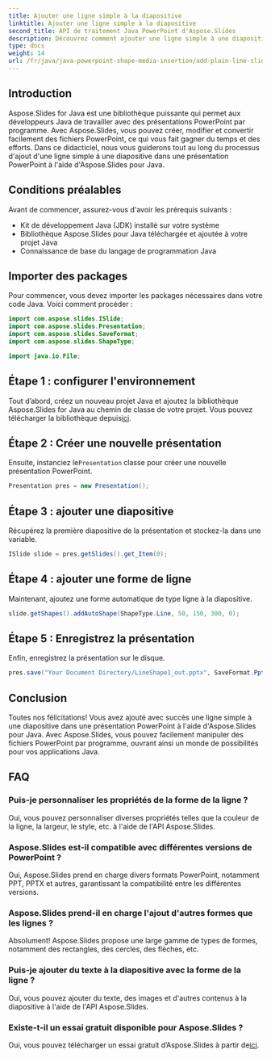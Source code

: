 ```yaml
---
title: Ajouter une ligne simple à la diapositive
linktitle: Ajouter une ligne simple à la diapositive
second_title: API de traitement Java PowerPoint d'Aspose.Slides
description: Découvrez comment ajouter une ligne simple à une diapositive PowerPoint par programme à l'aide d'Aspose.Slides pour Java. Boostez votre productivité avec ce guide étape par étape.
type: docs
weight: 14
url: /fr/java/java-powerpoint-shape-media-insertion/add-plain-line-slide/
---
```

## Introduction
Aspose.Slides for Java est une bibliothèque puissante qui permet aux développeurs Java de travailler avec des présentations PowerPoint par programme. Avec Aspose.Slides, vous pouvez créer, modifier et convertir facilement des fichiers PowerPoint, ce qui vous fait gagner du temps et des efforts. Dans ce didacticiel, nous vous guiderons tout au long du processus d'ajout d'une ligne simple à une diapositive dans une présentation PowerPoint à l'aide d'Aspose.Slides pour Java.
## Conditions préalables
Avant de commencer, assurez-vous d'avoir les prérequis suivants :
- Kit de développement Java (JDK) installé sur votre système
- Bibliothèque Aspose.Slides pour Java téléchargée et ajoutée à votre projet Java
- Connaissance de base du langage de programmation Java

## Importer des packages
Pour commencer, vous devez importer les packages nécessaires dans votre code Java. Voici comment procéder :
```java
import com.aspose.slides.ISlide;
import com.aspose.slides.Presentation;
import com.aspose.slides.SaveFormat;
import com.aspose.slides.ShapeType;

import java.io.File;
```
## Étape 1 : configurer l'environnement
 Tout d’abord, créez un nouveau projet Java et ajoutez la bibliothèque Aspose.Slides for Java au chemin de classe de votre projet. Vous pouvez télécharger la bibliothèque depuis[ici](https://releases.aspose.com/slides/java/).
## Étape 2 : Créer une nouvelle présentation
 Ensuite, instanciez le`Presentation` classe pour créer une nouvelle présentation PowerPoint.
```java
Presentation pres = new Presentation();
```
## Étape 3 : ajouter une diapositive
Récupérez la première diapositive de la présentation et stockez-la dans une variable.
```java
ISlide slide = pres.getSlides().get_Item(0);
```
## Étape 4 : ajouter une forme de ligne
Maintenant, ajoutez une forme automatique de type ligne à la diapositive.
```java
slide.getShapes().addAutoShape(ShapeType.Line, 50, 150, 300, 0);
```
## Étape 5 : Enregistrez la présentation
Enfin, enregistrez la présentation sur le disque.
```java
pres.save("Your Document Directory/LineShape1_out.pptx", SaveFormat.Pptx);
```

## Conclusion
Toutes nos félicitations! Vous avez ajouté avec succès une ligne simple à une diapositive dans une présentation PowerPoint à l'aide d'Aspose.Slides pour Java. Avec Aspose.Slides, vous pouvez facilement manipuler des fichiers PowerPoint par programme, ouvrant ainsi un monde de possibilités pour vos applications Java.

## FAQ
### Puis-je personnaliser les propriétés de la forme de la ligne ?
Oui, vous pouvez personnaliser diverses propriétés telles que la couleur de la ligne, la largeur, le style, etc. à l'aide de l'API Aspose.Slides.
### Aspose.Slides est-il compatible avec différentes versions de PowerPoint ?
Oui, Aspose.Slides prend en charge divers formats PowerPoint, notamment PPT, PPTX et autres, garantissant la compatibilité entre les différentes versions.
### Aspose.Slides prend-il en charge l'ajout d'autres formes que les lignes ?
Absolument! Aspose.Slides propose une large gamme de types de formes, notamment des rectangles, des cercles, des flèches, etc.
### Puis-je ajouter du texte à la diapositive avec la forme de la ligne ?
Oui, vous pouvez ajouter du texte, des images et d'autres contenus à la diapositive à l'aide de l'API Aspose.Slides.
### Existe-t-il un essai gratuit disponible pour Aspose.Slides ?
 Oui, vous pouvez télécharger un essai gratuit d’Aspose.Slides à partir de[ici](https://releases.aspose.com/).